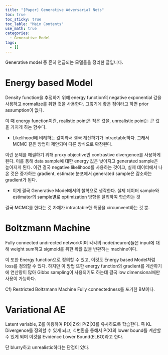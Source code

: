 ```yaml
---
title: "[Paper] Generative Adversarial Nets"
toc: true
toc_sticky: true
toc_lable: "Main Contents"
use_math: true
categories:
  - Generative Model
tags:
  - []
---
```


Generative model 중 흔히 언급되는 모델들을 정리한 글입니다.

# Energy based Model
Density function을 추정하기 위해 energy function의 negative exponential 값을 사용하고 normalize를 취한 것을 사용한다. 그렇기에 좋은 점이라고 하면 prior assumption이 없다.

이 때 energy function이란, realistic point은 적은 값을, unrealistic point는 큰 값을 가지게 하는 함수다. 
 - Likelihood에 비례하는 값이라서 결국 계산하기가 intractable하다. 그래서 MCMC 같은 방법이 제안되며 다른 방식으로 확장된다. 

이런 문제를 해결하기 위해 proxy objective인 contrastive divergence를 사용하게 된다. 이를 통해 data sample에 대한 energy 값은 낮아지고 generated sample은 높아지게 된다. 이건 결국 negative likelihood를 사용하는 것이고, 실제 데이터에서 나온 것은 증가하는 gradient, estimate 분포에서 generated sample은 감소하는 gradient가 된다. 
 - 이게 결국 Generative Model에서의 철학으로 생각한다. 실제 데이터 sample와 estimator의 sample별로 optimization 방향을 달리하여 학습하는 것

결국 MCMC를 한다는 것 자체가 intractable한 특징을 circumvent하는 것 뿐.
 
# Boltzmann Machine
Fully connected undirected network이며 각각의 node(neuron)들은 input에 대해 weight sum하고 sigmoid를 취한 확률 값을 반환하는 machine이다. 

이 또한 Energy function으로 정의할 수 있고, 이것도 Energy based Model처럼 loss를 정의할 수 있다.  하지만 이 방법 또한 energy function의 gradient를 계산하기에 연산량이 많아 Gibbs sampling이 사용되기도 하는데 결국 low dimensional에만 사용이 가능하다. 

Cf) Restricted Boltzmann Machine
Fully connectedness를 포기한 BM이다. 
 
# Variational AE
Latent variable, Z를 이용하여 P(X|Z)와 P(Z|X)를 유사하도록 학습한다. 즉 KL Divergence를 정의할 수 있게 되고, 식변환을 통해서 P(X)의 lower bound를 계산할 수 있게 되며 이것을 Evidence Lower Bound(ELBO)라고 한다. 

단 blurry하고 unrealistic하다는 단점이 있다. 
 
